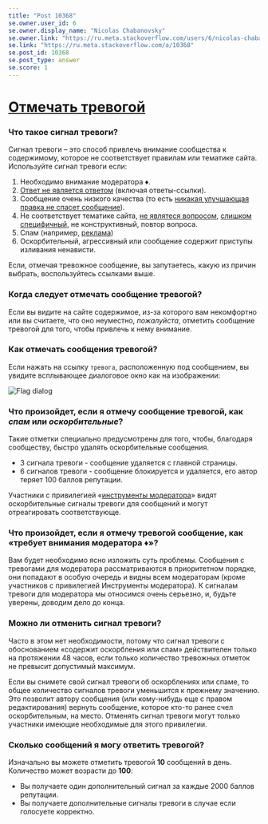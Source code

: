 ```yaml
---
title: "Post 10368"
se.owner.user_id: 6
se.owner.display_name: "Nicolas Chabanovsky"
se.owner.link: "https://ru.meta.stackoverflow.com/users/6/nicolas-chabanovsky"
se.link: "https://ru.meta.stackoverflow.com/a/10368"
se.post_id: 10368
se.post_type: answer
se.score: 1
---
```

<h1><a href="https://ru.stackoverflow.com/help/privileges/flag-posts">Отмечать тревогой</a></h1>

<h3>Что такое сигнал тревоги?</h3>

<p>Сигнал тревоги – это способ привлечь внимание сообщества к содержимому, которое не соответствует правилам или тематике сайта. Используйте сигнал тревоги если:</p>

<ol>
<li>Необходимо внимание модератора ♦.</li>
<li><a href="http://meta.stackoverflow.com/questions/81389/flagging-as-not-an-answer#81392">Ответ не является ответом</a> (включая ответы-ссылки).</li>
<li>Сообщение очень низкого качества (то есть <a href="https://meta.stackexchange.com/a/93606/">никакая улучшающая правка не спасет сообщение</a>).</li>
<li>Не соответствует тематике сайта, <a href="http://meta.stackoverflow.com/questions/145677/what-is-a-real-question">не являтеся вопросом</a>, <a href="http://meta.stackoverflow.com/questions/4818/what-questions-should-be-closed-with-reason-too-localized">слишком специфичный</a>, не конструктивный, повтор вопроса.</li>
<li>Спам (например, <a href="http://meta.stackoverflow.com/questions/58032/how-does-the-spam-flag-work">реклама</a>)</li>
<li>Оскорбительный, агрессивный или сообщение содержит приступы изливания ненависти.</li>
</ol>

<p>Если, отмечая тревожное сообщение, вы запутаетесь, какую из причин выбрать, воспользуйтесь ссылками выше.</p>

<h3>Когда следует отмечать сообщение тревогой?</h3>

<p>Если вы видите на сайте содержимое, из-за которого вам некомфортно или вы считаете, что оно неуместно, <em>пожалуйста</em>, отметить сообщение тревогой для того, чтобы привлечь к нему внимание.</p>

<h3>Как отмечать сообщения тревогой?</h3>

<p>Если нажать на ссылку <code>тревога</code>, расположенную под сообщением, вы увидите всплывающее диалоговое окно как на изображении:</p>

<p><img src="https://i.stack.imgur.com/w5AuI.png" alt="Flag dialog"></p>

<h3>Что произойдет, если я отмечу сообщение тревогой, как <em>спам</em> или <em>оскорбительные</em>?</h3>

<p>Такие отметки специально предусмотрены для того, чтобы, благодаря сообществу, быстро удалять оскорбительные сообщения.</p>

<ul>
<li>3 сигнала тревоги - сообщение удаляется с главной страницы.</li>
<li>6 сигналов тревоги - сообщение блокируется и удаляется, его автор теряет 100 баллов репутации.</li>
</ul>

<p>Участники с привилегией «<a href="/help/privileges/moderator-tools">инструменты модератора</a>» видят оскорбительные сигналы тревоги для сообщений и могут отреагировать соответствующе.</p>

<h3>Что произойдет, если я отмечу тревогой сообщение, как «требует внимания модератора ♦»?</h3>

<p>Вам будет необходимо ясно изложить суть проблемы. Сообщения с тревогами для модератора рассматриваются в приоритетном порядке, они попадают в особую очередь и видны всем модераторам (кроме участников с привилегией Инструменты модератора). К сигналам тревоги для модератора мы относимся очень серьезно, и, будьте уверены, доводим дело до конца.</p>

<h3>Можно ли отменить сигнал тревоги?</h3>

<p>Часто в этом нет необходимости, потому что сигнал тревоги с обоснованием  «содержит оскорбления или спам» действителен только на протяжении 48 часов, если только количество тревожных отметок не превысит допустимый максимум.</p>

<p>Если вы снимете свой сигнал тревоги об оскорблениях или спаме, то общее количество сигналов тревоги уменьшится к прежнему значению. Это позволит автору сообщения (или кому-нибудь еще с правом редактирования) вернуть сообщение, которое кто-то ранее счел оскорбительным, на место. Отменять сигнал тревоги могут только участники имеющие необходимые для этого привилегии.</p>

<h3>Сколько сообщений я могу ответить тревогой?</h3>

<p>Изначально вы можете отметить тревогой <strong>10</strong> сообщений в день. Количество может возрасти до <strong>100</strong>:</p>

<ul>
<li>Вы получаете один дополнительный сигнал за каждые 2000 баллов репутации.</li>
<li>Вы получаете дополнительные сигналы тревоги в случае если голосуете корректно. </li>
</ul>
